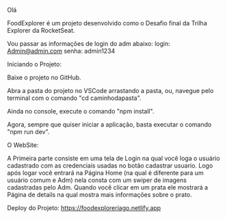 Olá 

FoodExplorer é um projeto desenvolvido como o Desafio final da Trilha Explorer da RocketSeat.

Vou passar as informações de login do adm abaixo:
login: Admin@admin.com
senha: admin1234

Iniciando o Projeto:

Baixe o projeto no GitHub.

Abra a pasta do projeto no VSCode arrastando a pasta, ou, navegue pelo terminal com o comando "cd caminhodapasta".

Ainda no console, execute o comando "npm install".

Agora, sempre que quiser iniciar a aplicação, basta executar o comando "npm run dev".

O WebSite:

A Primeira parte consiste em uma tela de Login na qual você loga o usuário cadastrado com as credenciais usadas no botão cadastrar usuario.
Logo após logar você entrará na Página Home (na qual é diferente para um usuário comum e Adm) nela consta com um swiper de imagens cadastradas pelo Adm.
Quando você clicar em um prata ele mostrará a Página de details na qual mostra mais informações sobre o prato.

Deploy do Projeto: https://foodexploreriago.netlify.app